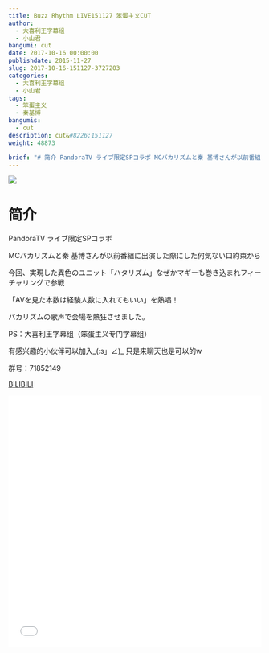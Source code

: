 ```yaml
---
title: Buzz Rhythm LIVE151127 笨蛋主义CUT
author: 
  - 大喜利王字幕组
  - 小山君
bangumi: cut
date: 2017-10-16 00:00:00
publishdate: 2015-11-27
slug: 2017-10-16-151127-3727203
categories: 
  - 大喜利王字幕组
  - 小山君
tags: 
  - 笨蛋主义
  - 秦基博
bangumis: 
  - cut
description: cut&#8226;151127
weight: 48873

brief: "# 简介 PandoraTV ライブ限定SPコラボ MCバカリズムと秦 基博さんが以前番組に出演した際にした何気ない口約束から 今回、実現した異色のユニット「ハタリズム」なぜかマギーも巻き込まれフィーチャリングで参戦 「AVを見た本数は経験人数に入れてもいい」を熱唱！ バカリズムの歌声で会場を熱狂させました。 PS：大喜利王字幕组（笨蛋主义专门字幕组） 有感兴趣的小伙伴可以加入_(:з」∠)_ 只是来聊天也是可以的w 群号：71852149"
---
```


![](https://i.imgur.com/dbJfPAc.jpg)

# 简介  
PandoraTV ライブ限定SPコラボ


MCバカリズムと秦 基博さんが以前番組に出演した際にした何気ない口約束から


今回、実現した異色のユニット「ハタリズム」なぜかマギーも巻き込まれフィーチャリングで参戦


「AVを見た本数は経験人数に入れてもいい」を熱唱！


バカリズムの歌声で会場を熱狂させました。





PS：大喜利王字幕组（笨蛋主义专门字幕组） 


有感兴趣的小伙伴可以加入_(:з」∠)_  只是来聊天也是可以的w


群号：71852149

  [BILIBILI](https://www.bilibili.com/video/av3727203/)


<div class="vcontainer">  <iframe class='video' src="//www.bilibili.com/blackboard/player.html?aid=3727203" width="100%" height="500" frameborder="0" allowfullscreen="allowfullscreen"></iframe></div>
